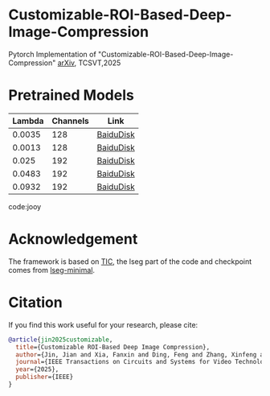 # Customizable-ROI-Based-Deep-Image-Compression
Pytorch Implementation of "Customizable-ROI-Based-Deep-Image-Compression" [arXiv](https://arxiv.org/pdf/2507.00373), TCSVT,2025


# Pretrained Models
| Lambda | Channels | Link                  |
|--------|--------|-----------------------|
| 0.0035 | 128    | [BaiduDisk](https://pan.baidu.com/s/19SlRJZiczF-BJhGGKzNIlQ)  |
| 0.0013 | 128    | [BaiduDisk](https://pan.baidu.com/s/1R1-UYFk9496Bsc-D1yxQEA)  |
| 0.025 | 192    | [BaiduDisk](https://pan.baidu.com/s/1vrkolgIImEB7OFhgr5BV3A)  |
| 0.0483 | 192    | [BaiduDisk](https://pan.baidu.com/s/12KJnd2xVw8WC0OS2eJQbgg)  |
| 0.0932 | 192    | [BaiduDisk](https://pan.baidu.com/s/1Hd_qN9thxxPbiDb-lMvadw)  |

code:jooy


# Acknowledgement
The framework is based on [TIC](https://github.com/lumingzzz/TIC), the lseg part of the code and checkpoint comes from [lseg-minimal](https://github.com/krrish94/lseg-minimal).

# Citation  
If you find this work useful for your research, please cite:  

```bibtex
@article{jin2025customizable,
  title={Customizable ROI-Based Deep Image Compression},
  author={Jin, Jian and Xia, Fanxin and Ding, Feng and Zhang, Xinfeng and Liu, Meiqin and Zhao, Yao and Lin, Weisi and Meng, Lili},
  journal={IEEE Transactions on Circuits and Systems for Video Technology},
  year={2025},
  publisher={IEEE}
}

